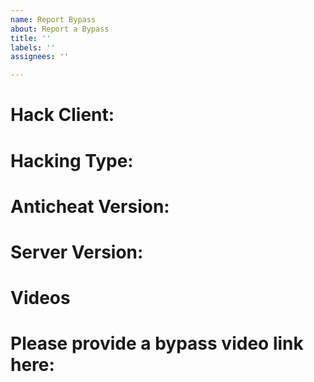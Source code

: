 ```yaml
---
name: Report Bypass
about: Report a Bypass
title: ''
labels: ''
assignees: ''

---
```


# Hack Client:
# Hacking Type:
# Anticheat Version:
# Server Version:

# Videos
# Please provide a bypass video link here:
